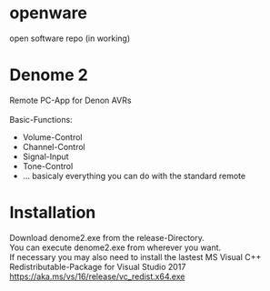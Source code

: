 # openware
open software repo (in working)

# Denome 2
Remote PC-App for Denon AVRs <br><br>
Basic-Functions:
* Volume-Control
* Channel-Control
* Signal-Input
* Tone-Control
* ... basicaly everything you can do with the standard remote

# Installation
Download denome2.exe from the release-Directory.<br>
You can execute denome2.exe from wherever you want.<br>
If necessary you may also need to install the lastest MS Visual C++ Redistributable-Package for Visual Studio 2017 https://aka.ms/vs/16/release/vc_redist.x64.exe
